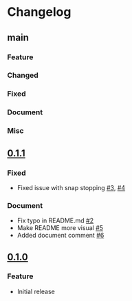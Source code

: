 Changelog
===

## main

### Feature

### Changed

### Fixed

### Document

### Misc

## [0.1.1]

### Fixed

- Fixed issue with snap stopping [#3](https://github.com/hugehoge/Snappable/pull/3), [#4](https://github.com/hugehoge/Snappable/pull/4)

### Document

- Fix typo in README.md [#2](https://github.com/hugehoge/Snappable/pull/2)
- Make README more visual [#5](https://github.com/hugehoge/Snappable/pull/5)
- Added document comment [#6](https://github.com/hugehoge/Snappable/pull/6)

## [0.1.0]

### Feature
- Initial release

[0.1.0]: https://github.com/hugehoge/Snappable/releases/tag/0.1.0
[0.1.1]: https://github.com/hugehoge/Snappable/releases/tag/0.1.1

